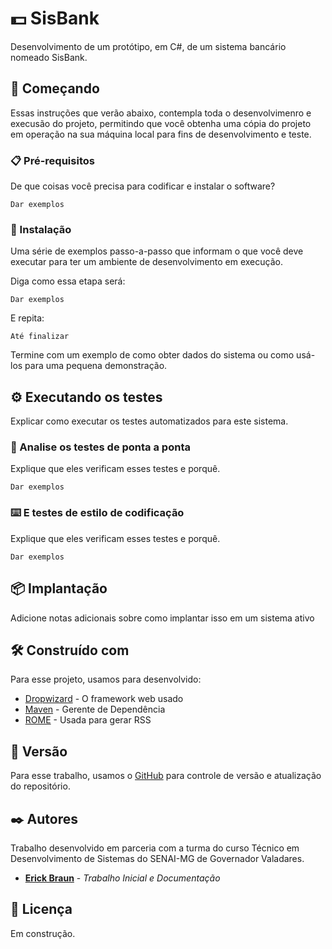 # 💵 SisBank

Desenvolvimento de um protótipo, em C#, de um sistema bancário nomeado SisBank.

## 🚀 Começando

Essas instruções que verão abaixo, contempla toda o desenvolvimenro e execusão do projeto, permitindo que você obtenha uma cópia do projeto em operação na sua máquina local para fins de desenvolvimento e teste.

### 📋 Pré-requisitos

De que coisas você precisa para codificar e instalar o software?

```
Dar exemplos
```

### 🔧 Instalação

Uma série de exemplos passo-a-passo que informam o que você deve executar para ter um ambiente de desenvolvimento em execução.

Diga como essa etapa será:

```
Dar exemplos
```

E repita:

```
Até finalizar
```

Termine com um exemplo de como obter dados do sistema ou como usá-los para uma pequena demonstração.

## ⚙️ Executando os testes

Explicar como executar os testes automatizados para este sistema.

### 🔩 Analise os testes de ponta a ponta

Explique que eles verificam esses testes e porquê.

```
Dar exemplos
```

### ⌨️ E testes de estilo de codificação

Explique que eles verificam esses testes e porquê.

```
Dar exemplos
```

## 📦 Implantação

Adicione notas adicionais sobre como implantar isso em um sistema ativo

## 🛠️ Construído com

Para esse projeto, usamos para desenvolvido:

* [Dropwizard](http://www.dropwizard.io/1.0.2/docs/) - O framework web usado
* [Maven](https://maven.apache.org/) - Gerente de Dependência
* [ROME](https://rometools.github.io/rome/) - Usada para gerar RSS

## 📌 Versão

Para esse trabalho, usamos o [GitHub](https://github.com/) para controle de versão e atualização do repositório. 

## ✒️ Autores

Trabalho desenvolvido em parceria com a turma do curso Técnico em Desenvolvimento de Sistemas do SENAI-MG de Governador Valadares.

* [**Erick Braun**](https://github.com/ErickBGoecking) - *Trabalho Inicial e Documentação*

## 📄 Licença

Em construção.

